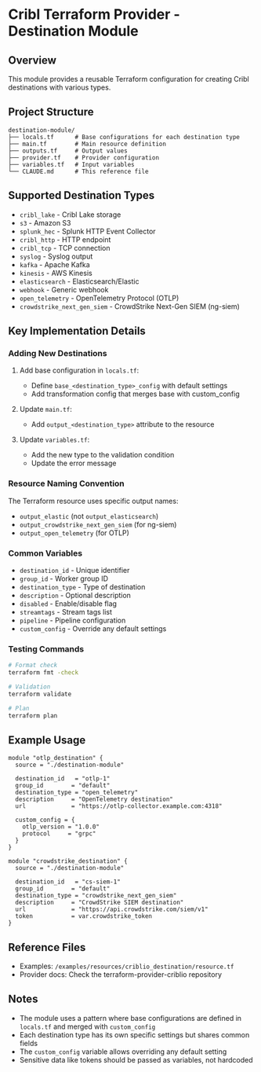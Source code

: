 # Cribl Terraform Provider - Destination Module

## Overview
This module provides a reusable Terraform configuration for creating Cribl destinations with various types.

## Project Structure
```
destination-module/
├── locals.tf      # Base configurations for each destination type
├── main.tf        # Main resource definition
├── outputs.tf     # Output values
├── provider.tf    # Provider configuration
├── variables.tf   # Input variables
└── CLAUDE.md      # This reference file
```

## Supported Destination Types
- `cribl_lake` - Cribl Lake storage
- `s3` - Amazon S3
- `splunk_hec` - Splunk HTTP Event Collector
- `cribl_http` - HTTP endpoint
- `cribl_tcp` - TCP connection
- `syslog` - Syslog output
- `kafka` - Apache Kafka
- `kinesis` - AWS Kinesis
- `elasticsearch` - Elasticsearch/Elastic
- `webhook` - Generic webhook
- `open_telemetry` - OpenTelemetry Protocol (OTLP)
- `crowdstrike_next_gen_siem` - CrowdStrike Next-Gen SIEM (ng-siem)

## Key Implementation Details

### Adding New Destinations
1. Add base configuration in `locals.tf`:
   - Define `base_<destination_type>_config` with default settings
   - Add transformation config that merges base with custom_config
   
2. Update `main.tf`:
   - Add `output_<destination_type>` attribute to the resource

3. Update `variables.tf`:
   - Add the new type to the validation condition
   - Update the error message

### Resource Naming Convention
The Terraform resource uses specific output names:
- `output_elastic` (not `output_elasticsearch`)
- `output_crowdstrike_next_gen_siem` (for ng-siem)
- `output_open_telemetry` (for OTLP)

### Common Variables
- `destination_id` - Unique identifier
- `group_id` - Worker group ID
- `destination_type` - Type of destination
- `description` - Optional description
- `disabled` - Enable/disable flag
- `streamtags` - Stream tags list
- `pipeline` - Pipeline configuration
- `custom_config` - Override any default settings

### Testing Commands
```bash
# Format check
terraform fmt -check

# Validation
terraform validate

# Plan
terraform plan
```

## Example Usage
```hcl
module "otlp_destination" {
  source = "./destination-module"
  
  destination_id   = "otlp-1"
  group_id        = "default"
  destination_type = "open_telemetry"
  description     = "OpenTelemetry destination"
  url             = "https://otlp-collector.example.com:4318"
  
  custom_config = {
    otlp_version = "1.0.0"
    protocol     = "grpc"
  }
}

module "crowdstrike_destination" {
  source = "./destination-module"
  
  destination_id   = "cs-siem-1"
  group_id        = "default"
  destination_type = "crowdstrike_next_gen_siem"
  description     = "CrowdStrike SIEM destination"
  url             = "https://api.crowdstrike.com/siem/v1"
  token           = var.crowdstrike_token
}
```

## Reference Files
- Examples: `/examples/resources/criblio_destination/resource.tf`
- Provider docs: Check the terraform-provider-criblio repository

## Notes
- The module uses a pattern where base configurations are defined in `locals.tf` and merged with `custom_config`
- Each destination type has its own specific settings but shares common fields
- The `custom_config` variable allows overriding any default setting
- Sensitive data like tokens should be passed as variables, not hardcoded